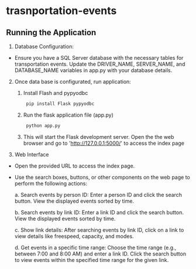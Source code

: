 # trasnportation-events

## Running the Application

1. Database Configuration:
- Ensure you have a SQL Server database with the necessary tables for transportation events. Update the DRIVER_NAME, SERVER_NAME, and DATABASE_NAME variables in app.py with your database details.

2. Once data base is configurated, run application: 
   1. Install Flash and pypyodbc
      ```bash
       pip install Flask pypyodbc
      ```
   2. Run the flask application file (app.py)
      ```bash
       python app.py
      ```
   3. This will start the Flask development server. Open the the web browser and go to
      'http://127.0.0.1:5000/' to access the index page

3. Web Interface
- Open the provided URL to access the index page.

- Use the search boxes, buttons, or other components on the web page to perform the following actions:

   a. Search events by person ID:
    Enter a person ID and click the search button.
    View the displayed events sorted by time.
    
   b. Search events by link ID:
   Enter a link ID and click the search button.
   View the displayed events sorted by time.
   
   c. Show link details:
   After searching events by link ID, click on a link to view details like freespeed, capacity, and modes.
   
   d. Get events in a specific time range:
   Choose the time range (e.g., between 7:00 and 8:00 AM) and enter a link ID.
   Click the search button to view events within the specified time range for the given link.


